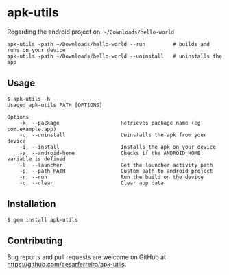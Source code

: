 # apk-utils
<!-- [![Build Status](https://travis-ci.org/cesarferreira/apk-utils.svg?branch=master)](https://travis-ci.org/cesarferreira/apk-utils) [![Gem Version](https://badge.fury.io/rb/apk-utils.svg)](http://badge.fury.io/rb/apk-utils) [![Android Arsenal](https://img.shields.io/badge/Android%20Arsenal-apk-utils-green.svg?style=flat)](https://android-arsenal.com/details/1/2361)

**Try** any **android library** on your **smartphone** **directly** from the **command line**

> A dry run is a testing process where the effects of a possible failure are intentionally mitigated. For example, an aerospace company may conduct a "dry run" test of a jet's new pilot ejection seat while the jet is parked on the ground, rather than while it is in flight.

<p align="center">
<img src="https://raw.githubusercontent.com/cesarferreira/apk-utils/master/extras/usage.gif" width="100%" />
</p> -->

Regarding the android project on: `~/Downloads/hello-world`
```shell
apk-utils -path ~/Downloads/hello-world --run         # builds and runs on your device
apk-utils -path ~/Downloads/hello-world --uninstall   # uninstalls the app
```

## Usage

```shell
$ apk-utils -h                                                                                                                      
Usage: apk-utils PATH [OPTIONS]

Options
    -k, --package                    Retrieves package name (eg. com.example.app)
    -u, --uninstall                  Uninstalls the apk from your device
    -i, --install                    Installs the apk on your device
    -a, --android-home               Checks if the ANDROID_HOME variable is defined
    -l, --launcher                   Get the launcher activity path
    -p, --path PATH                  Custom path to android project
    -r, --run                        Run the build on the device
    -c, --clear                      Clear app data
```

## Installation

    $ gem install apk-utils

## Contributing

Bug reports and pull requests are welcome on GitHub at https://github.com/cesarferreira/apk-utils.
